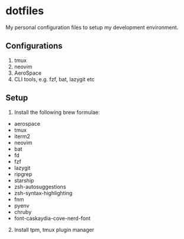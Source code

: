 # dotfiles

My personal configuration files to setup my development environment.

## Configurations

1. tmux
2. neovim
3. AeroSpace
4. CLI tools, e.g. fzf, bat, lazygit etc

## Setup

1. Install the following brew formulae:

- aerospace
- tmux
- iterm2
- neovim
- bat
- fd
- fzf
- lazygit
- ripgrep
- starship
- zsh-autosuggestions
- zsh-syntax-highlighting
- fnm
- pyenv
- chruby
- font-caskaydia-cove-nerd-font

2. Install tpm, tmux plugin manager
